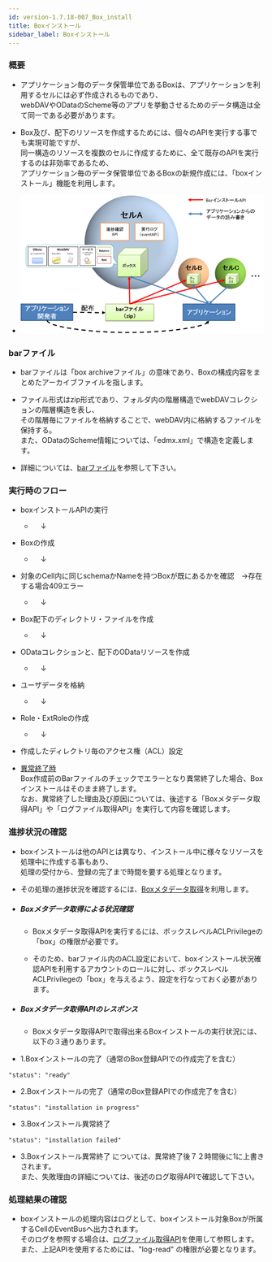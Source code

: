 ```yaml
---
id: version-1.7.18-007_Box_install
title: Boxインストール
sidebar_label: Boxインストール
---
```


### 概要
* アプリケーション毎のデータ保管単位であるBoxは、アプリケーションを利用するセルには必ず作成されるものであり、  
webDAVやODataのScheme等のアプリを挙動させるためのデータ構造は全て同一である必要があります。

* Box及び、配下のリソースを作成するためには、個々のAPIを実行する事でも実現可能ですが、  
同一構造のリソースを複数のセルに作成するために、全て既存のAPIを実行するのは非効率であるため、  
アプリケーション毎のデータ保管単位であるBoxの新規作成には、「boxインストール」機能を利用します。

* ![Boxインストール](image/BoxInstall.png "Boxインストール")

### barファイル
* barファイルは「box archiveファイル」の意味であり、Boxの構成内容をまとめたアーカイブファイルを指します。

* ファイル形式はzip形式であり、フォルダ内の階層構造でwebDAVコレクションの階層構造を表し、  
その階層毎にファイルを格納することで、webDAV内に格納するファイルを保持する。  
また、ODataのScheme情報については、「edmx.xml」で構造を定義します。

* 詳細については、[barファイル](301_Bar_File.md)を参照して下さい。

### 実行時のフロー
* boxインストールAPIの実行
  * &nbsp;&nbsp;&nbsp;&nbsp;↓
* Boxの作成
  * &nbsp;&nbsp;&nbsp;&nbsp;↓
* 対象のCell内に同じschemaかNameを持つBoxが既にあるかを確認　→存在する場合409エラー
  * &nbsp;&nbsp;&nbsp;&nbsp;↓
* Box配下のディレクトリ・ファイルを作成
  * &nbsp;&nbsp;&nbsp;&nbsp;↓
* ODataコレクションと、配下のODataリソースを作成
  * &nbsp;&nbsp;&nbsp;&nbsp;↓
* ユーザデータを格納
  * &nbsp;&nbsp;&nbsp;&nbsp;↓
* Role・ExtRoleの作成
  * &nbsp;&nbsp;&nbsp;&nbsp;↓
* 作成したディレクトリ毎のアクセス権（ACL）設定

* <u>異常終了時</u>  
Box作成前のBarファイルのチェックでエラーとなり異常終了した場合、Boxインストールはそのまま終了します。  
なお、異常終了した理由及び原因については、後述する「Boxメタデータ取得API」や「ログファイル取得API」を実行して内容を確認します。

### 進捗状況の確認
* boxインストールは他のAPIとは異なり、インストール中に様々なリソースを処理中に作成する事もあり、  
処理の受付から、登録の完了まで時間を要する処理となります。

* その処理の進捗状況を確認するには、[Boxメタデータ取得](303_Progress_of_Bar_File_Installation.md)を利用します。

* ##### Boxメタデータ取得による状況確認
	* Boxメタデータ取得APIを実行するには、ボックスレベルACLPrivilegeの「box」の権限が必要です。

	* そのため、barファイル内のACL設定において、boxインストール状況確認APIを利用するアカウントのロールに対し、ボックスレベルACLPrivilegeの「box」を与えるよう、設定を行なっておく必要があります。

* ##### Boxメタデータ取得APIのレスポンス
	* Boxメタデータ取得APIで取得出来るBoxインストールの実行状況には、以下の３通りあります。

* 1.Boxインストールの完了（通常のBox登録APIでの作成完了を含む）
```
"status": "ready"
```
* 2.Boxインストールの完了（通常のBox登録APIでの作成完了を含む）
```
"status": "installation in progress"
```
* 3.Boxインストール異常終了
```
"status": "installation failed"
```

* 3.Boxインストール異常終了 については、異常終了後７２時間後に1に上書きされます。  
また、失敗理由の詳細については、後述のログ取得APIで確認して下さい。

### 処理結果の確認
* boxインストールの処理内容はログとして、boxインストール対象Boxが所属するCellのEventBusへ出力されます。  
そのログを参照する場合は、[ログファイル取得API](285_Retrieve_Log_File.md)を使用して参照します。  
また、上記APIを使用するためには、"log-read" の権限が必要となります。
